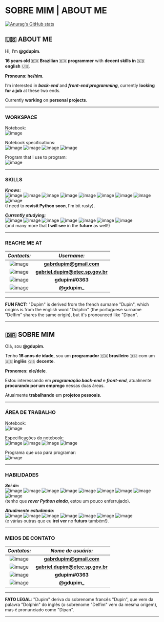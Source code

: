 # SOBRE MIM | ABOUT ME

[![Anurag's GitHub stats](https://github-readme-stats.vercel.app/api?username=gdupim&show_icons=true&theme=tokyonight)](https://github.com/anuraghazra/github-readme-stats)

## :us: ABOUT ME

Hi, I’m **@gdupim**.

**16 years old** :brazil: **Brazilian** :brazil: **programmer** with **decent skills in** :uk: **english** :us:.

**Pronouns**: **he/him**.

I’m interested in ***back-end*** and ***front-end programming***, currently **looking for a job** at these two ends.

Currently **working** on **personal projects**.

___

### WORKSPACE

Notebook:
<br>
![image](https://img.shields.io/badge/Acer-Aspire_A315_23-83B81A?style=for-the-badge&logo=acer&logoColor=white)

Notebook specifications:
<br>
![image](https://img.shields.io/badge/Windows-0078D6?style=for-the-badge&logo=windows&logoColor=white) ![image](https://img.shields.io/badge/AMD-Ryzen_5_3500U-ED1C24?style=for-the-badge&logo=amd&logoColor=white) ![image](https://img.shields.io/badge/AMD-Radeon_Vega_Mobile_Gfx-ED1C24?style=for-the-badge&logo=amd&logoColor=white) ![image](https://img.shields.io/badge/RAM-12GB-0078D6?style=for-the-badge&logo=&logoColor=white)

Program that I use to program:
<br>
![image](https://img.shields.io/badge/Visual_Studio_Code-0078D4?style=for-the-badge&logo=visual%20studio%20code&logoColor=white)

___

### SKILLS

***Knows:***
<br>
![image](https://img.shields.io/badge/Java-ED8B00?style=for-the-badge&logo=java&logoColor=white) ![image](https://img.shields.io/badge/C%23-239120?style=for-the-badge&logo=c-sharp&logoColor=white) ![image](https://img.shields.io/badge/C-00599C?style=for-the-badge&logo=c&logoColor=white) ![image](https://img.shields.io/badge/C%2B%2B-00599C?style=for-the-badge&logo=c%2B%2B&logoColor=white) ![image](https://img.shields.io/badge/HTML5-E34F26?style=for-the-badge&logo=html5&logoColor=white) ![image](https://img.shields.io/badge/CSS3-1572B6?style=for-the-badge&logo=css3&logoColor=white) ![image](https://img.shields.io/badge/Python-14354C?style=for-the-badge&logo=python&logoColor=white) ![image](https://img.shields.io/badge/MySQL-00000F?style=for-the-badge&logo=mysql&logoColor=white) ![image](https://img.shields.io/badge/Git-F05032?style=for-the-badge&logo=git&logoColor=white)
<br>
(I need to **revisit Python soon**, I'm bit rusty).

***Currently studying:***
<br>
![image](https://img.shields.io/badge/HTML5-E34F26?style=for-the-badge&logo=html5&logoColor=white) ![image](https://img.shields.io/badge/CSS3-1572B6?style=for-the-badge&logo=css3&logoColor=white) ![image](https://img.shields.io/badge/Java-ED8B00?style=for-the-badge&logo=java&logoColor=white) ![image](https://img.shields.io/badge/Python-14354C?style=for-the-badge&logo=python&logoColor=white) ![image](https://img.shields.io/badge/JavaScript-323330?style=for-the-badge&logo=javascript&logoColor=F7DF1E) ![image](https://img.shields.io/badge/PHP-777BB4?style=for-the-badge&logo=php&logoColor=white) ![image](https://img.shields.io/badge/Unity-100000?style=for-the-badge&logo=unity&logoColor=white)
<br>
(and many more that **I will see** in the **future** as well!)

___

### REACHE ME AT

|***Contacts:***                                                                                                                  |***Username:***                     |
|:-------------------------------------------------------------------------------------------------------------------------------:|:----------------------------------:|
|![image](https://img.shields.io/badge/Gmail-D14836?style=for-the-badge&logo=gmail&logoColor=white)                               |**gabrdupim@gmail.com**             |  
|![image](https://img.shields.io/badge/Microsoft_Outlook-0078D4?style=for-the-badge&logo=microsoft-outlook&logoColor=white)       |**gabriel.dupim@etec.sp.gov.br**    |
|![image](https://img.shields.io/badge/Discord-7289DA?style=for-the-badge&logo=discord&logoColor=white)                           |**gdupim#0363**                     |
|![image](https://img.shields.io/badge/Twitter-1DA1F2?style=for-the-badge&logo=twitter&logoColor=white)                           |**@gdupim_**                        |

___

**FUN FACT:**
"Dupim" is derived from the french surname "Dupin", which origins is from the english word "Dolphin" (the portuguese surname "Delfim" shares the same origin), but it's pronounced like "Dipan".

___

## :brazil: SOBRE MIM

Olá, sou **@gdupim**.

Tenho **16 anos de idade**, sou um **programador** :brazil: **brasileiro** :brazil: com um :us: **inglês** :uk: **decente**.

**Pronomes**: **ele/dele**.

Estou interessando em ***programação back-end*** e ***front-end***, atualmente **procurando por um emprego** nessas duas áreas.

Atualmente **trabalhando** em **projetos pessoais**.

___

### ÁREA DE TRABALHO

Notebook:
<br>
![image](https://img.shields.io/badge/Acer-Aspire_A315_23-83B81A?style=for-the-badge&logo=acer&logoColor=white)

Especificações do notebook:
<br>
![image](https://img.shields.io/badge/Windows-0078D6?style=for-the-badge&logo=windows&logoColor=white) ![image](https://img.shields.io/badge/AMD-Ryzen_5_3500U-ED1C24?style=for-the-badge&logo=amd&logoColor=white) ![image](https://img.shields.io/badge/AMD-Radeon_Vega_Mobile_Gfx-ED1C24?style=for-the-badge&logo=amd&logoColor=white) ![image](https://img.shields.io/badge/RAM-12GB-0078D6?style=for-the-badge&logo=&logoColor=white)

Programa que uso para programar:
<br>
![image](https://img.shields.io/badge/Visual_Studio_Code-0078D4?style=for-the-badge&logo=visual%20studio%20code&logoColor=white)

___

### HABILIDADES

***Sei de:***
<br>
![image](https://img.shields.io/badge/Java-ED8B00?style=for-the-badge&logo=java&logoColor=white) ![image](https://img.shields.io/badge/C%23-239120?style=for-the-badge&logo=c-sharp&logoColor=white) ![image](https://img.shields.io/badge/C-00599C?style=for-the-badge&logo=c&logoColor=white) ![image](https://img.shields.io/badge/C%2B%2B-00599C?style=for-the-badge&logo=c%2B%2B&logoColor=white) ![image](https://img.shields.io/badge/HTML5-E34F26?style=for-the-badge&logo=html5&logoColor=white) ![image](https://img.shields.io/badge/CSS3-1572B6?style=for-the-badge&logo=css3&logoColor=white) ![image](https://img.shields.io/badge/Python-14354C?style=for-the-badge&logo=python&logoColor=white) ![image](https://img.shields.io/badge/MySQL-00000F?style=for-the-badge&logo=mysql&logoColor=white) ![image](https://img.shields.io/badge/Git-F05032?style=for-the-badge&logo=git&logoColor=white)
<br>
(tenho que ***rever Python ainda***, estou um pouco enferrujado).

***Atualmente estudando:***
<br>
![image](https://img.shields.io/badge/HTML5-E34F26?style=for-the-badge&logo=html5&logoColor=white) ![image](https://img.shields.io/badge/CSS3-1572B6?style=for-the-badge&logo=css3&logoColor=white) ![image](https://img.shields.io/badge/Java-ED8B00?style=for-the-badge&logo=java&logoColor=white) ![image](https://img.shields.io/badge/Python-14354C?style=for-the-badge&logo=python&logoColor=white) ![image](https://img.shields.io/badge/JavaScript-323330?style=for-the-badge&logo=javascript&logoColor=F7DF1E) ![image](https://img.shields.io/badge/PHP-777BB4?style=for-the-badge&logo=php&logoColor=white) ![image](https://img.shields.io/badge/Unity-100000?style=for-the-badge&logo=unity&logoColor=white)
<br>
(e várias outras que eu **irei ver** no **futuro** também!).

___

### MEIOS DE CONTATO

|***Contatos:***                                                                                                                  |***Nome de usuário:***              |
|:-------------------------------------------------------------------------------------------------------------------------------:|:----------------------------------:|
|![image](https://img.shields.io/badge/Gmail-D14836?style=for-the-badge&logo=gmail&logoColor=white)                               |**gabrdupim@gmail.com**             |  
|![image](https://img.shields.io/badge/Microsoft_Outlook-0078D4?style=for-the-badge&logo=microsoft-outlook&logoColor=white)       |**gabriel.dupim@etec.sp.gov.br**    |
|![image](https://img.shields.io/badge/Discord-7289DA?style=for-the-badge&logo=discord&logoColor=white)                           |**gdupim#0363**                     |
|![image](https://img.shields.io/badge/Twitter-1DA1F2?style=for-the-badge&logo=twitter&logoColor=white)                           |**@gdupim_**                        |

___

**FATO LEGAL**: "Dupim" deriva do sobrenome francês "Dupin", que vem da palavra "Dolphin" do inglês (o sobrenome "Delfim" vem da mesma origem), mas é pronunciado como "Dipan".

___
